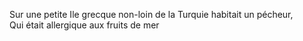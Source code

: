 Sur une petite Ile grecque non-loin de la Turquie habitait un pécheur,
</br>Qui était allergique aux fruits de mer